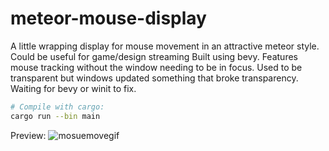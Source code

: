 # meteor-mouse-display

A little wrapping display for mouse movement in an attractive meteor style. Could be useful for game/design streaming Built using bevy. 
Features mouse tracking without the window needing to be in focus. 
Used to be transparent but windows updated something that broke transparency. Waiting for bevy or winit to fix.

```sh
# Compile with cargo:
cargo run --bin main
```

Preview:
![mosuemovegif](https://github.com/GitH4mm3r/meteor-mouse-display/assets/143547743/23719eee-2e5e-4757-9332-ce853043d681)
